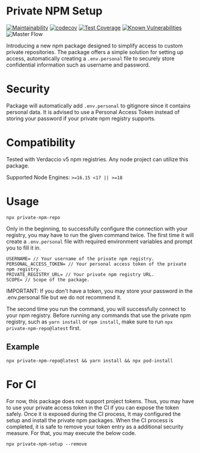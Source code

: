 # Private NPM Setup

[![Maintainability](https://api.codeclimate.com/v1/badges/33e8a8415312fbc7904d/maintainability)](https://codeclimate.com/github/samitha9125/private-npm-setup/maintainability)
[![codecov](https://codecov.io/gh/samitha9125/private-npm-setup/branch/master/graph/badge.svg?token=BBS3P54RCK)](https://codecov.io/gh/samitha9125/private-npm-setup)
[![Test Coverage](https://api.codeclimate.com/v1/badges/33e8a8415312fbc7904d/test_coverage)](https://codeclimate.com/github/samitha9125/private-npm-setup/test_coverage)
[![Known Vulnerabilities](https://snyk.io/test/github/samitha9125/private-npm-setup/badge.svg)](https://snyk.io/test/github/samitha9125/private-npm-setup)
![Master Flow](https://github.com/samitha9125/private-npm-setup/actions/workflows/main.yml/badge.svg)

Introducing a new npm package designed to simplify access to custom private repositories. The package offers a simple solution for setting up access, automatically creating a `.env.personal` file to securely store confidential information such as username and password.

# Security

Package will automatically add `.env.personal` to gitignore since it contains personal data. It is advised to use a Personal Access Token instead of storing your password if your private npm registry supports.

# Compatibility

Tested with Verdaccio v5 npm registries.
Any node project can utilize this package.

Supported Node Engines: `>=16.15 <17 || >=18`

# Usage

```
npx private-npm-repo
```

Only in the beginning, to successfully configure the connection with your registry, you may have to run the given command twice. The first time it will create a `.env.personal` file with required environment variables and prompt you to fill it in.

```
USERNAME= // Your username of the private npm registry.
PERSONAL_ACCESS_TOKEN= // Your personal access token of the private npm registry.
PRIVATE_REGISTRY_URL= // Your private npm registry URL.
SCOPE= // Scope of the package.
```
IMPORTANT: If you don't have a token, you may store your password in the .env.personal file but we do not recommend it.

The second time you run the command, you will successfully connect to your npm registry. Before running any commands that use the private npm registry, such as `yarn install` or `npm install`, make sure to run `npx private-npm-repo@latest` first.

## Example

```
npx private-npm-repo@latest && yarn install && npx pod-install
```

# For CI

For now, this package does not support project tokens. Thus, you may have to use your private access token in the CI if you can expose the token safely. Once it is exposed during the CI process, It may configured the setup and install the private npm packages. When the CI process is completed, it is safe to remove your token entry as a additional security measure. For that, you may execute the below code.

```
npx private-npm-setup --remove
```
